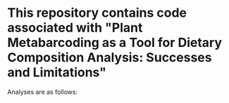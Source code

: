 # This repository contains code associated with "Plant Metabarcoding as a Tool for Dietary Composition Analysis: Successes and Limitations"


Analyses are as follows: 
